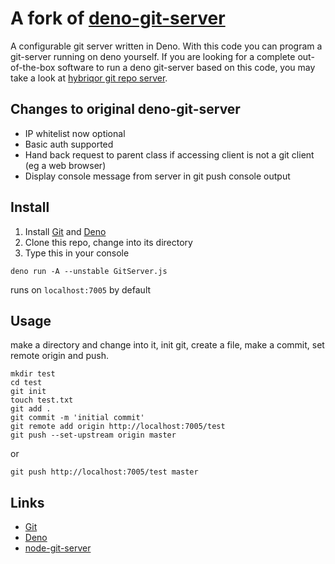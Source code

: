 # A fork of [deno-git-server](https://github.com/taisukef/deno-git-server)

A configurable git server written in Deno. With this code you can program a git-server running on deno yourself.
If you are looking for a complete out-of-the-box software to run a deno git-server based on this code, you may take a look at [hybriqor git repo server](https://hybriqor.worldapi.org/distributions/git-repo-server).

## Changes to original deno-git-server

* IP whitelist now optional
* Basic auth supported
* Hand back request to parent class if accessing client is not a git client (eg a web browser)
* Display console message from server in git push console output

## Install

1. Install [Git](https://github.com/git/git) and [Deno](https://deno.land)
2. Clone this repo, change into its directory
3. Type this in your console
```
deno run -A --unstable GitServer.js
```
runs on `localhost:7005` by default

## Usage

make a directory and change into it, init git, create a file, make a commit, set remote origin and push.
```console
mkdir test
cd test
git init
touch test.txt
git add .
git commit -m 'initial commit'
git remote add origin http://localhost:7005/test
git push --set-upstream origin master
```
or
```console
git push http://localhost:7005/test master
```

## Links
- [Git](https://github.com/git/git)
- [Deno](https://github.com/denoland)
- [node-git-server](https://www.npmjs.com/package/node-git-server)
